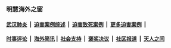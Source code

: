 
### 明慧海外之窗

####  [武汉肺炎](indexes/365.md?t=04111701) &nbsp;|&nbsp;  [迫害案例综述](indexes/328.md?t=04111701) &nbsp;|&nbsp; [迫害致死案例](indexes/277.md?t=04111701)  &nbsp;|&nbsp; [更多迫害案例](indexes/81.md?t=04111701)  &nbsp;|&nbsp; 
####  [时事评论](indexes/19.md?t=04111701) &nbsp;|&nbsp; [海外简讯](indexes/245.md?t=04111701)&nbsp;|&nbsp;  [社会支持](indexes/140.md?t=04111701) &nbsp;|&nbsp; [褒奖决议](indexes/282.md?t=04111701) &nbsp;|&nbsp; [社区报道](indexes/91.md?t=04111701)  &nbsp;|&nbsp; [天人之间](indexes/78.md?t=04111701) 


